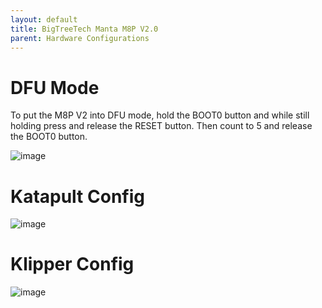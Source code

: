 ```yaml
---
layout: default 
title: BigTreeTech Manta M8P V2.0
parent: Hardware Configurations
---
```


# DFU Mode

To put the M8P V2 into DFU mode, hold the BOOT0 button and while still holding press and release the RESET button. Then count to 5 and release the BOOT0 button.

![image](https://github.com/Esoterical/voron_canbus/assets/124253477/be5a7f3e-98e7-491c-8f00-beb343e82cad)


# Katapult Config

![image](https://github.com/Esoterical/voron_canbus/assets/124253477/07794a65-0458-4f2a-9eab-35a356eb37ef)

# Klipper Config

![image](https://github.com/user-attachments/assets/fbe59fbd-1c05-4edf-8c21-e64cc4db8644)




